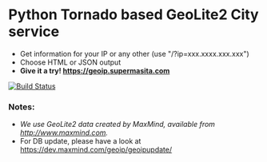 # Python Tornado based GeoLite2 City service
* Get information for your IP or any other (use "/?ip=xxx.xxxx.xxx.xxx")
* Choose HTML or JSON output
* **Give it a try! https://geoip.supermasita.com** 

[![Build Status](https://travis-ci.org/supermasita/geoip.supermasita.com.svg?branch=master)](https://travis-ci.org/supermasita/geoip.supermasita.com)

### Notes:
* *We use GeoLite2 data created by MaxMind, available from http://www.maxmind.com.*
* For DB update, please have a look at https://dev.maxmind.com/geoip/geoipupdate/
